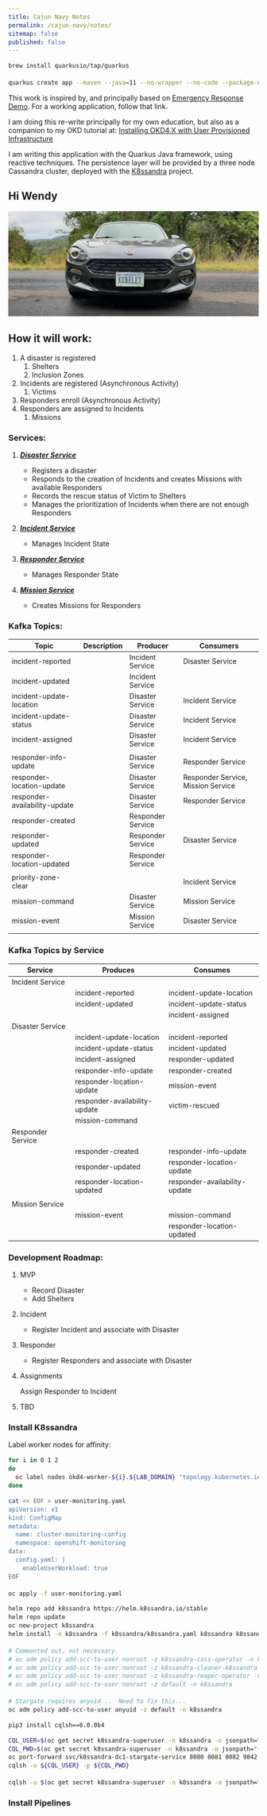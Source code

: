 ```yaml
---
title: Cajun Navy Notes
permalink: /cajun-navy/notes/
sitemap: false
published: false
---
```

```bash
brew install quarkusio/tap/quarkus

quarkus create app --maven --java=11 --no-wrapper --no-code --package-name=org.clg.cajun_navy.disaster org.clg.cajun_navy:disaster:0.1


```

This work is inspired by, and principally based on [Emergency Response Demo](https://erdemo.io).  For a working application, follow that link.

I am doing this re-write principally for my own education, but also as a companion to my OKD tutorial at: [Installing OKD4.X with User Provisioned Infrastructure](https://github.com/cgruver/okd4-upi-lab-setup)

I am writing this application with the Quarkus Java framework, using reactive techniques.  The persistence layer will be provided by a three node Cassandra cluster, deployed with the [K8ssandra](https://github.com/k8ssandra/k8ssandra) project.

## Hi Wendy

![Fiat](/assets/images/Fiat-Wide.jpg)

## How it will work:

1. A disaster is registered
    1. Shelters
    1. Inclusion Zones
1. Incidents are registered (Asynchronous Activity)
    1. Victims
1. Responders enroll (Asynchronous Activity)
1. Responders are assigned to Incidents
    1. Missions

### Services:

1. ___[Disaster Service](https://github.com/cgruver-cajun-navy/disaster)___

    * Registers a disaster
    * Responds to the creation of Incidents and creates Missions with available Responders
    * Records the rescue status of Victim to Shelters
    * Manages the prioritization of Incidents when there are not enough Responders 

1. ___[Incident Service](https://github.com/cgruver-cajun-navy/incident)___

    * Manages Incident State

1. ___[Responder Service](https://github.com/cgruver-cajun-navy/responder)___

    * Manages Responder State

1. ___[Mission Service](https://github.com/cgruver-cajun-navy/mission)___

    * Creates Missions for Responders

### Kafka Topics:

| Topic  | Description | Producer | Consumers |
| - | - | - | - |
| incident-reported | | Incident Service | Disaster Service |
| incident-updated | | Incident Service | |
| incident-update-location | | Disaster Service | Incident Service |
| incident-update-status | | Disaster Service | Incident Service |
| incident-assigned | | Disaster Service | Incident Service |
| | | | |
| responder-info-update | | Disaster Service | Responder Service |
| responder-location-update | | Disaster Service | Responder Service, Mission Service |
| responder-availability-update | | Disaster Service | Responder Service |
| responder-created | | Responder Service | |
| responder-updated | | Responder Service | Disaster Service |
| responder-location-updated | | Responder Service | |
| | | | |
| priority-zone-clear | | | Incident Service |
| mission-command | | Disaster Service | Mission Service |
| mission-event | | Mission Service | Disaster Service |
| | | |

### Kafka Topics by Service

| Service | Produces | Consumes |
| - | - | - |
| Incident Service | | |
| | incident-reported | incident-update-location |
| | incident-updated | incident-update-status |
| | | incident-assigned |
| Disaster Service | | |
| | incident-update-location | incident-reported |
| | incident-update-status | incident-updated |
| | incident-assigned | responder-updated |
| | responder-info-update | responder-created |
| | responder-location-update | mission-event |
| | responder-availability-update | victim-rescued |
| | mission-command |
| Responder Service | | |
| | responder-created | responder-info-update |
| | responder-updated | responder-location-update |
| | responder-location-updated | responder-availability-update |
| | | |
| Mission Service | | |
| | mission-event | mission-command |
| | | responder-location-updated |

### Development Roadmap:

1. MVP

    * Record Disaster
    * Add Shelters

1. Incident

    * Register Incident and associate with Disaster

1. Responder

    * Register Responders and associate with Disaster

1. Assignments

    Assign Responder to Incident

1. TBD

### Install K8ssandra

Label worker nodes for affinity:

```bash
for i in 0 1 2
do
  oc label nodes okd4-worker-${i}.${LAB_DOMAIN} "topology.kubernetes.io/zone=az-${i}"
done
```

```bash
cat << EOF > user-monitoring.yaml
apiVersion: v1
kind: ConfigMap
metadata:
  name: cluster-monitoring-config
  namespace: openshift-monitoring
data:
  config.yaml: |
    enableUserWorkload: true
EOF

oc apply -f user-monitoring.yaml
```

```bash
helm repo add k8ssandra https://helm.k8ssandra.io/stable
helm repo update
oc new-project k8ssandra
helm install -n k8ssandra -f k8ssandra/k8ssandra.yaml k8ssandra k8ssandra/k8ssandra

# Commented out, not necessary.
# oc adm policy add-scc-to-user nonroot -z k8ssandra-cass-operator -n k8ssandra
# oc adm policy add-scc-to-user nonroot -z k8ssandra-cleaner-k8ssandra -n k8ssandra
# oc adm policy add-scc-to-user nonroot -z k8ssandra-reaper-operator -n k8ssandra
# oc adm policy add-scc-to-user nonroot -z default -n k8ssandra

# Stargate requires anyuid...  Need to fix this...
oc adm policy add-scc-to-user anyuid -z default -n k8ssandra
```

```bash
pip3 install cqlsh==6.0.0b4
```

```bash
CQL_USER=$(oc get secret k8ssandra-superuser -n k8ssandra -o jsonpath="{.data.username}" | base64 --decode)
CQL_PWD=$(oc get secret k8ssandra-superuser -n k8ssandra -o jsonpath="{.data.password}" | base64 --decode)
oc port-forward svc/k8ssandra-dc1-stargate-service 8080 8081 8082 9042 &
cqlsh -u ${CQL_USER} -p ${CQL_PWD}

cqlsh -u $(oc get secret k8ssandra-superuser -n k8ssandra -o jsonpath="{.data.username}" | base64 --decode) -p $(oc get secret k8ssandra-superuser -n k8ssandra -o jsonpath="{.data.password}" | base64 --decode)
```

### Install Pipelines
